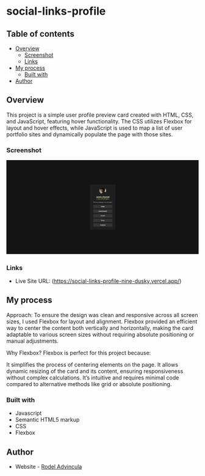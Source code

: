 # social-links-profile

## Table of contents

- [Overview](#overview)
  - [Screenshot](#screenshot)
  - [Links](#links)
- [My process](#my-process)
  - [Built with](#built-with)
- [Author](#author)

## Overview

This project is a simple user profile preview card created with HTML, CSS, and JavaScript, featuring hover functionality. The CSS utilizes Flexbox for layout and hover effects, while JavaScript is used to map a list of user portfolio sites and dynamically populate the page with those sites.

### Screenshot

![](./assets/images/final-design.png)

### Links

- Live Site URL: (https://social-links-profile-nine-dusky.vercel.app/)

## My process

Approach:
To ensure the design was clean and responsive across all screen sizes, I used Flexbox for layout and alignment. Flexbox provided an efficient way to center the content both vertically and horizontally, making the card adaptable to various screen sizes without requiring absolute positioning or manual adjustments.

Why Flexbox?
Flexbox is perfect for this project because:

It simplifies the process of centering elements on the page.
It allows dynamic resizing of the card and its content, ensuring responsiveness without complex calculations.
It’s intuitive and requires minimal code compared to alternative methods like grid or absolute positioning.

### Built with

- Javascript
- Semantic HTML5 markup
- CSS
- Flexbox

## Author

- Website - [Rodel Advincula](https://social-links-profile-nine-dusky.vercel.app/)

